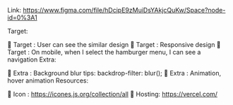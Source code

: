 Link: https://www.figma.com/file/hDcipE9zMuiDsYAkjcQuKw/Space?node-id=0%3A1

Target:

🎯 Target : User can see the similar design
🎯 Target : Responsive design
🎯 Target : On mobile, when I select the hamburger menu, I can see a navigation
Extra:

🌟 Extra : Background blur tips: backdrop-filter: blur();
🌟 Extra : Animation, hover animation
Resources:

📃 Icon : https://icones.js.org/collection/all
📃 Hosting: https://vercel.com/
